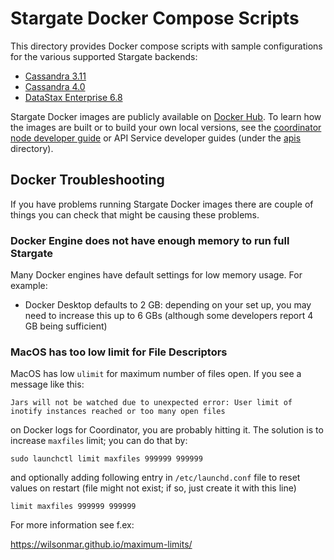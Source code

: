 # Stargate Docker Compose Scripts
This directory provides Docker compose scripts with sample configurations for the various supported Stargate backends:

- [Cassandra 3.11](cassandra-3.11)
- [Cassandra 4.0](cassandra-4.0)
- [DataStax Enterprise 6.8](dse-6.8)

Stargate Docker images are publicly available on [Docker Hub](https://hub.docker.com/r/stargateio/). To learn how the images are built or to build your own local versions, see the [coordinator node developer guide](../DEV_GUIDE.md) or API Service developer guides (under the [apis](apis) directory).

## Docker Troubleshooting

If you have problems running Stargate Docker images there are couple of things you can check that might be causing these problems.

### Docker Engine does not have enough memory to run full Stargate

Many Docker engines have default settings for low memory usage. For example:

* Docker Desktop defaults to 2 GB: depending on your set up, you may need to increase this up to 6 GBs (although some developers report 4 GB being sufficient)

### MacOS has too low limit for File Descriptors

MacOS has low `ulimit` for maximum number of files open. If you see a message like this:

```
Jars will not be watched due to unexpected error: User limit of inotify instances reached or too many open files
```

on Docker logs for Coordinator, you are probably hitting it.
The solution is to increase `maxfiles` limit; you can do that by:

```
sudo launchctl limit maxfiles 999999 999999
```

and optionally adding following entry in `/etc/launchd.conf` file to reset values on restart
(file might not exist; if so, just create it with this line)

```
limit maxfiles 999999 999999
```

For more information see f.ex:

https://wilsonmar.github.io/maximum-limits/
